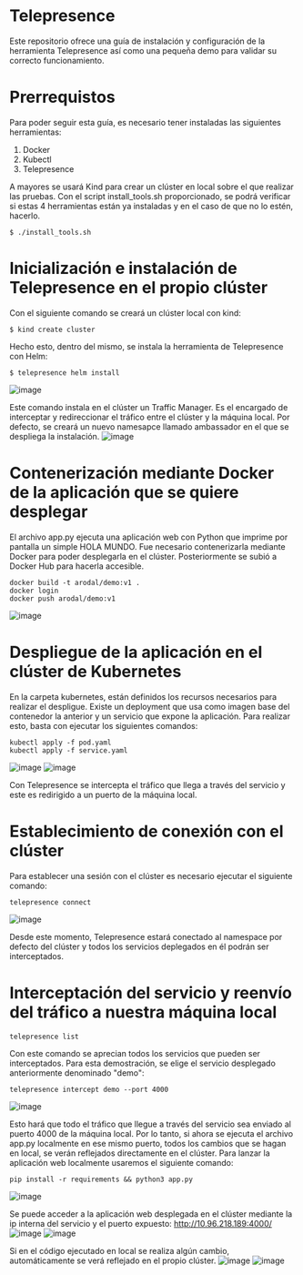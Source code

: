 # Telepresence
Este repositorio ofrece una guía de instalación y configuración de la herramienta Telepresence así como una pequeña demo para validar su correcto funcionamiento.

# Prerrequistos
Para poder seguir esta guía, es necesario tener instaladas las siguientes herramientas:
1. Docker
2. Kubectl
3. Telepresence

A mayores se usará Kind para crear un clúster en local sobre el que realizar las pruebas. Con el script install_tools.sh proporcionado, se podrá verificar si estas 4 herramientas están ya instaladas y en el caso de que no lo estén, hacerlo.
```
$ ./install_tools.sh
```

# Inicialización e instalación de Telepresence en el propio clúster 
Con el siguiente comando se creará un clúster local con kind:
```
$ kind create cluster
```
Hecho esto, dentro del mismo, se instala la herramienta de Telepresence con Helm:
```
$ telepresence helm install
```
![image](https://github.com/arodalfer/telepresence/assets/136476284/f823ab77-0267-422e-94a8-4aa9c40c8b0b)

Este comando instala en el clúster un Traffic Manager. Es el encargado de interceptar y redireccionar el tráfico entre el clúster y la máquina local. Por defecto, se creará un nuevo namesapce llamado ambassador en el que se despliega la instalación.
![image](https://github.com/arodalfer/telepresence/assets/136476284/75db7764-9d5e-46ff-a44f-fb3c4a7a8721)

# Contenerización mediante Docker de la aplicación que se quiere desplegar
El archivo app.py ejecuta una aplicación web con Python que imprime por pantalla un simple HOLA MUNDO. Fue necesario contenerizarla mediante Docker para poder desplegarla en el clúster. Posteriormente se subió a Docker Hub para hacerla accesible.
```
docker build -t arodal/demo:v1 .
docker login
docker push arodal/demo:v1
```
![image](https://github.com/arodalfer/telepresence/assets/136476284/f9a0fa57-a9a1-4593-8051-9d3c84ca0198)

# Despliegue de la aplicación en el clúster de Kubernetes
En la carpeta kubernetes, están definidos los recursos necesarios para realizar el despligue. Existe un deployment que usa como imagen base del contenedor la anterior y un servicio que expone la aplicación. Para realizar esto, basta con ejecutar los siguientes comandos:
```
kubectl apply -f pod.yaml
kubectl apply -f service.yaml
```
![image](https://github.com/arodalfer/telepresence/assets/136476284/cfd288dc-5c62-4f24-ae0a-b23bdae6e862)
![image](https://github.com/arodalfer/telepresence/assets/136476284/0c063e24-4e8b-4cf9-bcf4-19c98f2d28be)

Con Telepresence se intercepta el tráfico que llega a través del servicio y este es redirigido a un puerto de la máquina local.

# Establecimiento de conexión con el clúster
Para establecer una sesión con el clúster es necesario ejecutar el siguiente comando:
```
telepresence connect
```
![image](https://github.com/arodalfer/telepresence/assets/136476284/43c44b2c-cb1b-40e6-930b-17056cd848c3)

Desde este momento, Telepresence estará conectado al namespace por defecto del clúster y todos los servicios deplegados en él podrán ser interceptados.

# Interceptación del servicio y reenvío del tráfico a nuestra máquina local
```
telepresence list
```
Con este comando se aprecian todos los servicios que pueden ser interceptados. Para esta demostración, se elige el servicio desplegado anteriormente denominado "demo":
```
telepresence intercept demo --port 4000
```
![image](https://github.com/arodalfer/telepresence/assets/136476284/30947aa4-51cb-4479-a8f5-97e744883582)

Esto hará que todo el tráfico que llegue a través del servicio sea enviado al puerto 4000 de la máquina local. Por lo tanto, si ahora se ejecuta el archivo app.py localmente en ese mismo puerto, todos los cambios que se hagan en local, se verán reflejados directamente en el clúster. Para lanzar la aplicación web localmente usaremos el siguiente comando:
```
pip install -r requirements && python3 app.py
```
![image](https://github.com/arodalfer/telepresence/assets/136476284/a388965b-9597-43ca-90a7-8c46ed2bd12b)

Se puede acceder a la aplicación web desplegada en el clúster mediante la ip interna del servicio y el puerto expuesto: http://10.96.218.189:4000/
![image](https://github.com/arodalfer/telepresence/assets/136476284/2d02538b-e638-4072-bf67-ed5dd10e0c4e)
![image](https://github.com/arodalfer/telepresence/assets/136476284/5179f09a-86c9-403b-bef1-2360646434ca)

Si en el código ejecutado en local se realiza algún cambio, automáticamente se verá reflejado en el propio clúster.
![image](https://github.com/arodalfer/telepresence/assets/136476284/0096ea79-8655-4c32-b73e-640539896bf5)
![image](https://github.com/arodalfer/telepresence/assets/136476284/3a4fe0e8-f3a3-41df-8d57-cf04813e4fde)
